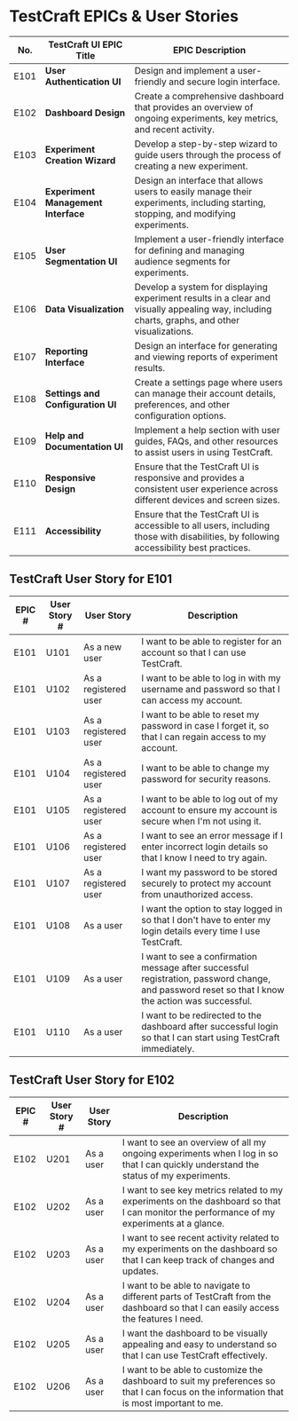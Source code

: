 # TestCraft EPICs & User Stories

| No. | TestCraft UI EPIC Title | EPIC Description |
| --- | ------------------ |------------------ |
| E101 | **User Authentication UI**| Design and implement a user-friendly and secure login interface. |
| E102 | **Dashboard Design**| Create a comprehensive dashboard that provides an overview of ongoing experiments, key metrics, and recent activity. |
| E103 | **Experiment Creation Wizard**| Develop a step-by-step wizard to guide users through the process of creating a new experiment. |
| E104 | **Experiment Management Interface**| Design an interface that allows users to easily manage their experiments, including starting, stopping, and modifying experiments. |
| E105 | **User Segmentation UI**| Implement a user-friendly interface for defining and managing audience segments for experiments. |
| E106 | **Data Visualization**| Develop a system for displaying experiment results in a clear and visually appealing way, including charts, graphs, and other visualizations. |
| E107 | **Reporting Interface**| Design an interface for generating and viewing reports of experiment results. |
| E108 | **Settings and Configuration UI**| Create a settings page where users can manage their account details, preferences, and other configuration options. |
| E109 | **Help and Documentation UI**| Implement a help section with user guides, FAQs, and other resources to assist users in using TestCraft. |
| E110 | **Responsive Design**| Ensure that the TestCraft UI is responsive and provides a consistent user experience across different devices and screen sizes. |
| E111 | **Accessibility**| Ensure that the TestCraft UI is accessible to all users, including those with disabilities, by following accessibility best practices. |

## TestCraft User Story for E101

| EPIC # | User Story # | User Story | Description |
| --- | --- | --- | --- |
| E101 | U101 | As a new user | I want to be able to register for an account so that I can use TestCraft. |
| E101 | U102 | As a registered user | I want to be able to log in with my username and password so that I can access my account. |
| E101 | U103 | As a registered user | I want to be able to reset my password in case I forget it, so that I can regain access to my account. |
| E101 | U104 | As a registered user | I want to be able to change my password for security reasons. |
| E101 | U105 | As a registered user | I want to be able to log out of my account to ensure my account is secure when I'm not using it. |
| E101 | U106 | As a registered user | I want to see an error message if I enter incorrect login details so that I know I need to try again. |
| E101 | U107 | As a registered user | I want my password to be stored securely to protect my account from unauthorized access. |
| E101 | U108 | As a user | I want the option to stay logged in so that I don't have to enter my login details every time I use TestCraft. |
| E101 | U109 | As a user | I want to see a confirmation message after successful registration, password change, and password reset so that I know the action was successful. |
| E101 | U110 | As a user | I want to be redirected to the dashboard after successful login so that I can start using TestCraft immediately. |

## TestCraft User Story for E102

| EPIC # | User Story # | User Story | Description |
| --- | --- | --- | --- |
| E102 | U201 | As a user | I want to see an overview of all my ongoing experiments when I log in so that I can quickly understand the status of my experiments. |
| E102 | U202 | As a user | I want to see key metrics related to my experiments on the dashboard so that I can monitor the performance of my experiments at a glance. |
| E102 | U203 | As a user | I want to see recent activity related to my experiments on the dashboard so that I can keep track of changes and updates. |
| E102 | U204 | As a user | I want to be able to navigate to different parts of TestCraft from the dashboard so that I can easily access the features I need. |
| E102 | U205 | As a user | I want the dashboard to be visually appealing and easy to understand so that I can use TestCraft effectively. |
| E102 | U206 | As a user | I want to be able to customize the dashboard to suit my preferences so that I can focus on the information that is most important to me. |


